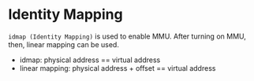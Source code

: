# Identity Mapping

`idmap (Identity Mapping)` is used to enable MMU. After turning on MMU, then, linear mapping can be used.

- idmap: physical address == virtual address
- linear mapping: physical address + offset == virtual address